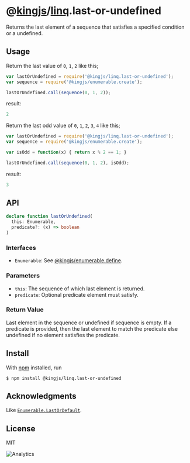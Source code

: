 # @[kingjs](https://www.npmjs.com/package/kingjs)/[linq](https://www.npmjs.com/package/@kingjs/linq).last-or-undefined
Returns the last element of a sequence that satisfies a specified condition or a undefined.
## Usage
Return the last value of `0`, `1`, `2` like this;
```js
var lastOrUndefined = require('@kingjs/linq.last-or-undefined');
var sequence = require('@kingjs/enumerable.create');

lastOrUndefined.call(sequence(0, 1, 2));
```
result:
```js
2
```
Return the last odd value of `0`, `1`, `2`, `3`, `4` like this;
```js
var lastOrUndefined = require('@kingjs/linq.last-or-undefined');
var sequence = require('@kingjs/enumerable.create');

var isOdd = function(x) { return x % 2 == 1; }

lastOrUndefined.call(sequence(0, 1, 2), isOdd);
```
result:
```js
3
```

## API
```ts
declare function lastOrUndefined(
  this: Enumerable,
  predicate?: (x) => boolean
)
```

### Interfaces
- `Enumerable`: See [@kingjs/enumerable.define](https://www.npmjs.com/package/@kingjs/enumerable.define).

### Parameters
- `this`: The sequence of which last element is returned.
- `predicate`: Optional predicate element must satisfy. 

### Return Value
Last element in the sequence or undefined if sequence is empty. If a predicate is provided, then the last element to match the predicate else undefined if no element satisfies the predicate.

## Install
With [npm](https://npmjs.org/) installed, run

```
$ npm install @kingjs/linq.last-or-undefined
```

## Acknowledgments
Like [`Enumerable.LastOrDefault`](https://msdn.microsoft.com/en-us/library/bb548915(v=vs.110).aspx).

## License

MIT

![Analytics](https://analytics.kingjs.net/linq/last-or-undefined)